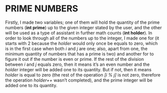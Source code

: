 # PRIME NUMBERS

Firstly, I made two variables; one of them will hold the quantity of the prime numbers (**int prime**) up to the given integer stated by the user, and the other will be used as a type of assistant in further math counts (**int holder**). In order to look through all of the numbers up to the integer, I made one for (it starts with 2 because the _holder_ would only once be equals to zero, which is in the first case when both _i_ and _j_ are one; also, apart from one, the minimum quantity of numbers that has a prime is two) and another for to figure it out if the number is even or prime. If the rest of the division between _i_ and _j_ equals zero, then it means it’s an even number and the _holder_ integer will be added one to its quantity. But if not, then it means _holder_ is equal to zero (the rest of the operation _[i % j]_ is not zero, therefore the operation _holder++_ wasn’t completed), and the prime integer will be added one to its quantity.